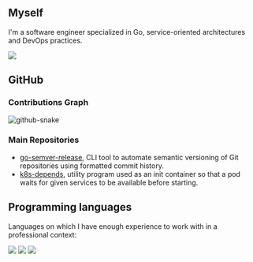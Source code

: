 ## Myself

I'm a software engineer specialized in Go, service-oriented architectures and DevOps practices.

[![](https://img.shields.io/badge/Website-akira.sh-E17E27?logo=homeadvisor)](https://akira.sh)

## GitHub

### Contributions Graph
<picture>
  <source media="(prefers-color-scheme: dark)" srcset="https://raw.githubusercontent.com/s0ders/s0ders/output/github-contribution-grid-snake-dark.svg" />
  <source media="(prefers-color-scheme: light)" srcset="[github-snake.svg](https://raw.githubusercontent.com/s0ders/s0ders/output/github-contribution-grid-snake.svg)" />
  <img alt="github-snake" src="github-snake.svg" />
</picture>

### Main Repositories

- [go-semver-release](https://github.com/s0ders/go-semver-release), CLI tool to automate semantic versioning of Git repositories using formatted commit history.
- [k8s-depends](https://github.com/s0ders/k8s-depends), utility program used as an init container so that a pod waits for given services to be available before starting.


## Programming languages
Languages on which I have enough experience to work with in a professional context:

![](https://img.shields.io/badge/Go-007D9C?logo=go)
![](https://img.shields.io/badge/Python-FFCD3A?logo=python)
![](https://img.shields.io/badge/PHP-474a8a?logo=php)

